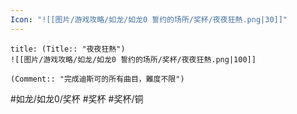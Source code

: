 ```yaml
---
Icon: "![[图片/游戏攻略/如龙/如龙0 誓约的场所/奖杯/夜夜狂熱.png|30]]"
---
```

```ad-common-bronze-trophy
title: (Title:: "夜夜狂熱")
![[图片/游戏攻略/如龙/如龙0 誓约的场所/奖杯/夜夜狂熱.png|100]]

(Comment:: "完成迪斯可的所有曲目，難度不限")
```

#如龙/如龙0/奖杯 #奖杯 #奖杯/铜
